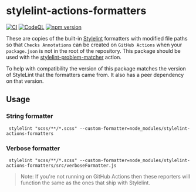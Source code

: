 # stylelint-actions-formatters

[![CI](https://github.com/xt0rted/stylelint-actions-formatters/actions/workflows/ci.yml/badge.svg?branch=main)](https://github.com/xt0rted/stylelint-actions-formatters/actions/workflows/ci.yml)
[![CodeQL](https://github.com/xt0rted/stylelint-actions-formatters/actions/workflows/codeql-analysis.yml/badge.svg?branch=main)](https://github.com/xt0rted/stylelint-actions-formatters/actions/workflows/codeql-analysis.yml)
[![npm version](https://img.shields.io/npm/v/stylelint-actions-formatters)](https://www.npmjs.com/package/stylelint-actions-formatters)

These are copies of the built-in [Stylelint](https://github.com/stylelint/stylelint) formatters with modified file paths so that `Checks Annotations` can be created on `GitHub Actions` when your `package.json` is not in the root of the repository.
This package should be used with the [stylelint-problem-matcher](https://github.com/xt0rted/stylelint-problem-matcher) action.

To help with compatibility the version of this package matches the version of StyleLint that the formatters came from.
It also has a peer dependency on that version.

## Usage

### String formatter

```console
 stylelint "scss/**/*.scss" --custom-formatter=node_modules/stylelint-actions-formatters
```

### Verbose formatter

```console
 stylelint "scss/**/*.scss" --custom-formatter=node_modules/stylelint-actions-formatters/src/verboseFormatter.js
```

> Note: If you're not running on GitHub Actions then these reporters will function the same as the ones that ship with Stylelint.
